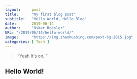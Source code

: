 ```yaml
---
layout:     post 
title:      "My first blog post"
subtitle:   "Hello World, Hello Blog"
date:       2019-06-14
author:     "Oskar Roesler"
URL: "/2019/06/14/hello-world/"
image:      "https://img.zhaohuabing.com/post-bg-2015.jpg"
categories: [ Tech ]
---
```


> “Yeah It's on. ”


## Hello World!
